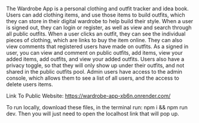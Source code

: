 The Wardrobe App is a personal clothing and outfit tracker and idea book. Users can add clothing items, and use those items to build outfits, which they can store in their digital wardrobe to help build their style.
When a user is signed out, they can login or register, as well as view and search through all public outfits. When a user clicks an outfit, they can see the individual pieces of clothing, which are links to buy the item online. They can also view comments that registered users have made on outfits.
As a signed in user, you can view and comment on public outfits, add items, view your added items, add outfits, and view your added outfits. Users also have a privacy toggle, so that they will only show up under their outfits, and not shared in the public outfits pool.
Admin users have access to the admin console, which allows them to see a list of all users, and the access to delete users items.

Link To Public Website: https://wardrobe-app-xb6n.onrender.com/

To run locally, download these files, in the terminal run: npm i && npm run dev.  Then you will just need to open the localhost link that will pop up.  
